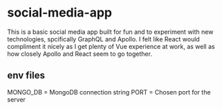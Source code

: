 # social-media-app

This is a basic social media app built for fun and to experiment with new technologies, spcifically GraphQL and Apollo. I felt like React would compliment it nicely as I get plenty of Vue experience at work, as well as how closely Apollo and React seem to go together.

## env files
MONGO_DB = MongoDB connection string
PORT = Chosen port for the server